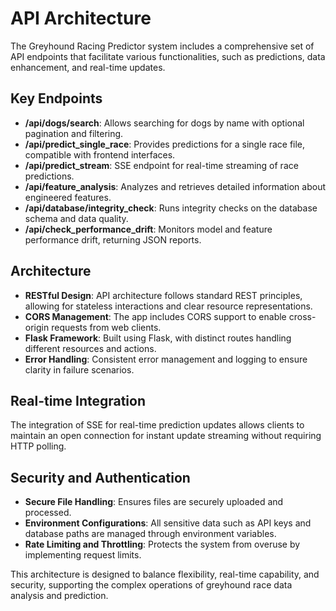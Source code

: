 # API Architecture

The Greyhound Racing Predictor system includes a comprehensive set of API endpoints that facilitate various functionalities, such as predictions, data enhancement, and real-time updates.

## Key Endpoints

- **/api/dogs/search**: Allows searching for dogs by name with optional pagination and filtering.
- **/api/predict_single_race**: Provides predictions for a single race file, compatible with frontend interfaces.
- **/api/predict_stream**: SSE endpoint for real-time streaming of race predictions.
- **/api/feature_analysis**: Analyzes and retrieves detailed information about engineered features.
- **/api/database/integrity_check**: Runs integrity checks on the database schema and data quality.
- **/api/check_performance_drift**: Monitors model and feature performance drift, returning JSON reports.

## Architecture

- **RESTful Design**: API architecture follows standard REST principles, allowing for stateless interactions and clear resource representations.
- **CORS Management**: The app includes CORS support to enable cross-origin requests from web clients.
- **Flask Framework**: Built using Flask, with distinct routes handling different resources and actions.
- **Error Handling**: Consistent error management and logging to ensure clarity in failure scenarios.

## Real-time Integration

The integration of SSE for real-time prediction updates allows clients to maintain an open connection for instant update streaming without requiring HTTP polling.

## Security and Authentication

- **Secure File Handling**: Ensures files are securely uploaded and processed.
- **Environment Configurations**: All sensitive data such as API keys and database paths are managed through environment variables.
- **Rate Limiting and Throttling**: Protects the system from overuse by implementing request limits.

This architecture is designed to balance flexibility, real-time capability, and security, supporting the complex operations of greyhound race data analysis and prediction.
